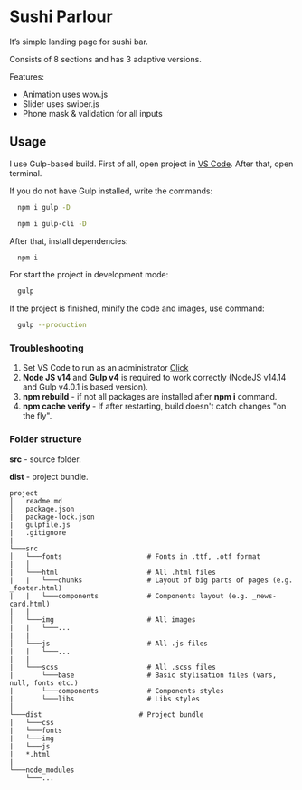 # Sushi Parlour

It’s simple landing page for sushi bar.

Consists of 8 sections and has 3 adaptive versions.

Features:
* Animation uses wow.js
* Slider uses swiper.js
* Phone mask & validation for all inputs

## Usage

I use Gulp-based build. First of all, open project in [VS Code](https://code.visualstudio.com). After that, open terminal.

If you do not have Gulp installed, write the commands:

```bash
  npm i gulp -D

  npm i gulp-cli -D
```

After that, install dependencies:

```bash
  npm i
```

For start the project in development mode:

```bash
  gulp
```

If the project is finished, minify the code and images, use command:

```bash
  gulp --production
```

### Troubleshooting

1. Set VS Code to run as an administrator [Click](https://qastack.ru/programming/37700536/visual-studio-code-terminal-how-to-run-a-command-with-administrator-rights)
2. **Node JS v14** and **Gulp v4** is required to work correctly (NodeJS v14.14 and Gulp v4.0.1 is based version).
3. **npm rebuild** - if not all packages are installed after **npm i** command.
4. **npm cache verify** - If after restarting, build doesn't catch changes "on the fly".

### Folder structure

**src** - source folder.

**dist** - project bundle.

```
project
│   readme.md
│   package.json 
|   package-lock.json
|   gulpfile.js
|   .gitignore
|
└───src
│   └───fonts                     # Fonts in .ttf, .otf format
|   │   
|   └───html                      # All .html files
|   |   └───chunks                # Layout of big parts of pages (e.g. _footer.html)
|   |   └───components            # Components layout (e.g. _news-card.html)
|   |
│   └───img                       # All images
|   |   └───...    
|   |
│   └───js                        # All .js files
|   |   └───...    
|   |
|   └───scss                      # All .scss files
|       └───base                  # Basic stylisation files (vars, null, fonts etc.)
|       └───components            # Components styles
|       └───libs                  # Libs styles
│   
└───dist                        # Project bundle
|   └───css
|   └───fonts
|   └───img
|   └───js
|   *.html
|
└───node_modules
    └───...
```